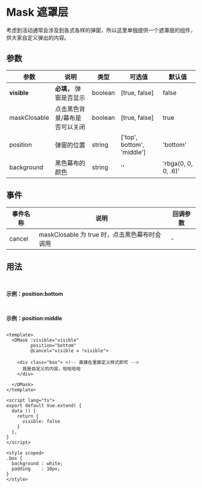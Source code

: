 # Mask 遮罩层

考虑到活动通常会涉及到各式各样的弹窗，所以这里单独提供一个遮罩层的组件，供大家自定义弹出的内容。

## 参数

| 参数       | 说明    | 类型      | 可选值       | 默认值   |
|---------- |-------- |---------- |-------------  |-------- |
|**visible**        | **必填，** 弹窗是否显示  |  boolean  | [true, false] | false  |
|maskClosable       | 点击黑色背景/幕布是否可以关闭  |  boolean  | [true, false] |  true |
|position           | 弹窗的位置  |  string  | ['top', bottom', 'middle'] |  'bottom' |
|background         | 黑色幕布的颜色  |  string  | '' |  'rbga(0, 0, 0, .6)' |

## 事件

| 事件名称 | 说明 | 回调参数 |
|---------|---------|---------|
| cancel  | maskClosable 为 true 时，点击黑色幕布时会调用 | - |

## 用法

<br />

**示例：position:bottom** <mask-demo />

<br />

**示例：position:middle** <custom-mask />

```vue

<template>
  <OMask :visible="visible"
         position="bottom"
         @cancel="visible = !visible">

    <div class="box"> <!-- 直接在里面定义样式即可 -->
      我是自定义的内容，哈哈哈哈
    </div>

  </OMask>
</template>

<script lang="ts">
export default Vue.extend( {
  data () {
    return {
      visible: false
    }
  },
}
</script>

<style scoped>
.box {
  background : white;
  padding    : 10px;
}
</style>

```

